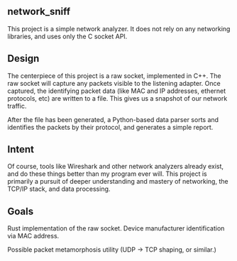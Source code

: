 ## network_sniff
This project is a simple network analyzer. It does not rely on any networking libraries, and uses only the C socket API. 

## Design
The centerpiece of this project is a raw socket, implemented in C++. The raw socket will capture any packets visible to the listening adapter.
Once captured, the identifying packet data (like MAC and IP addresses, ethernet protocols, etc) are written to a file. This gives us a snapshot of our network traffic.

After the file has been generated, a Python-based data parser sorts and identifies the packets by their protocol, and generates a simple report.

## Intent
Of course, tools like Wireshark and other network analyzers already exist, and do these things better than my program ever will. This project is primarily a pursuit of deeper understanding and mastery of networking, the TCP/IP stack, and data processing.

## Goals
Rust implementation of the raw socket.
Device manufacturer identification via MAC address.

Possible packet metamorphosis utility (UDP -> TCP shaping, or similar.)

